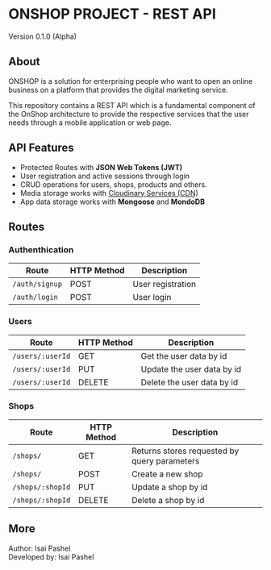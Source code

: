 # ONSHOP PROJECT - REST API

Version 0.1.0 (Alpha)

## About

ONSHOP is a solution for enterprising people who want to open an online business on a platform that provides the digital marketing service.

This repository contains a REST API which is a fundamental component of the OnShop architecture to provide the respective services that the user needs through a mobile application or web page.

## API Features

-   Protected Routes with **JSON Web Tokens (JWT)**
-   User registration and active sessions through login
-   CRUD operations for users, shops, products and others.
-   Media storage works with [Cloudinary Services (CDN)](https://cloudinary.com/)
-   App data storage works with **Mongoose** and **MondoDB**

## Routes

### Authenthication

| Route          | HTTP Method | Description       |
| -------------- | ----------- | ----------------- |
| `/auth/signup` | POST        | User registration |
| `/auth/login`  | POST        | User login        |

### Users

| Route            | HTTP Method | Description                |
| ---------------- | ----------- | -------------------------- |
| `/users/:userId` | GET         | Get the user data by id    |
| `/users/:userId` | PUT         | Update the user data by id |
| `/users/:userId` | DELETE      | Delete the user data by id |

### Shops

| Route            | HTTP Method | Description                                  |
| ---------------- | ----------- | -------------------------------------------- |
| `/shops/`       | GET         | Returns stores requested by query parameters |
| `/shops/`       | POST        | Create a new shop                            |
| `/shops/:shopId` | PUT         | Update a shop by id                          |
| `/shops/:shopId` | DELETE      | Delete a shop by id                          |

## More

Author: Isai Pashel  
Developed by: Isai Pashel
